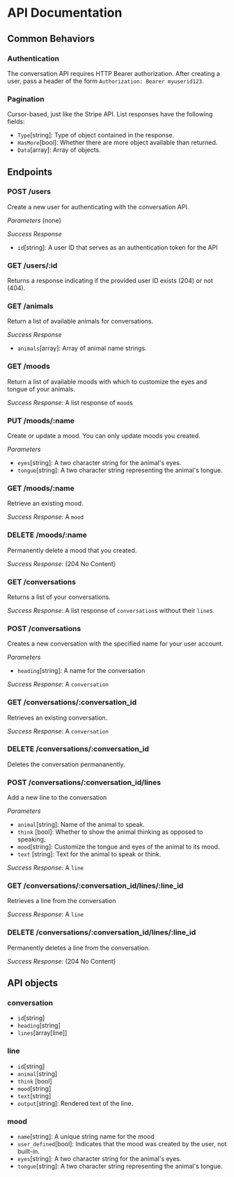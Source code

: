 # API Documentation

## Common Behaviors

### Authentication

The conversation API requires HTTP Bearer authorization. After creating a user, pass a header of the form `Authorization: Bearer myuserid123`.

### Pagination

Cursor-based, just like the Stripe API. List responses have the
following fields:
* `Type`[string]: Type of object contained in the response.
* `HasMore`[bool]: Whether there are more object available than returned.
* `Data`[array]: Array of objects.

## Endpoints

### POST /users

Create a new user for authenticating with the conversation API.

*Parameters* (none)

*Success Response*
* `id`[string]: A user ID that serves as an authentication token for the API

### GET /users/:id

Returns a response indicating if the provided user ID exists (204) or not (404).

### GET /animals

Return a list of available animals for conversations.

*Success Response*
* `animals`[array]: Array of animal name strings.

### GET /moods

Return a list of available moods with which to customize the eyes and
tongue of your animals.

*Success Response*: A list response of `mood`s

### PUT /moods/:name

Create or update a mood. You can only update moods you created.

*Parameters*
* `eyes`[string]: A two character string for the animal's eyes.
* `tongue`[string]: A two character string representing the animal's tongue.

### GET /moods/:name

Retrieve an existing mood.

*Success Response*: A `mood`

### DELETE /moods/:name

Permanently delete a mood that you created.

*Success Response*: (204 No Content)

### GET /conversations

Returns a list of your conversations.

*Success Response*: A list response of `conversation`s without their `line`s.

### POST /conversations

Creates a new conversation with the specified name for your user account.

*Parameters*
* `heading`[string]: A name for the conversation

*Success Response*: A `conversation`

### GET /conversations/:conversation_id

Retrieves an existing conversation. 

*Success Response*: A `conversation`

### DELETE /conversations/:conversation_id

Deletes the conversation permananently.

### POST /conversations/:conversation_id/lines

Add a new line to the conversation

*Parameters*
* `animal`[string]: Name of the animal to speak.
* `think` [bool]: Whether to show the animal thinking as opposed to speaking.
* `mood`[string]: Customize the tongue and eyes of the animal to its mood.
* `text` [string]: Text for the animal to speak or think.

*Success Response*: A `line`

### GET /conversations/:conversation_id/lines/:line_id

Retrieves a line from the conversation

*Success Response*: A `line`

### DELETE /conversations/:conversation_id/lines/:line_id

Permanently deletes a line from the conversation.

*Success Response*: (204 No Content)

## API objects

### conversation
* `id`[string]
* `heading`[string]
* `lines`[array[line]]

### line

* `id`[string]
* `animal`[string]
* `think` [bool]
* `mood`[string]
* `text`[string]
* `output`[string]: Rendered text of the line.

### mood
* `name`[string]: A unique string name for the mood
* `user_defined`[bool]: Indicates that the mood was created by the user, not built-in.
* `eyes`[string]: A two character string for the animal's eyes.
* `tongue`[string]: A two character string representing the animal's tongue.
